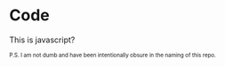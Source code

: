 # Code
This is javascript?


<sub><sup>P.S. I am not dumb and have been intentionally obsure in the naming of this repo.</sup></sub>
